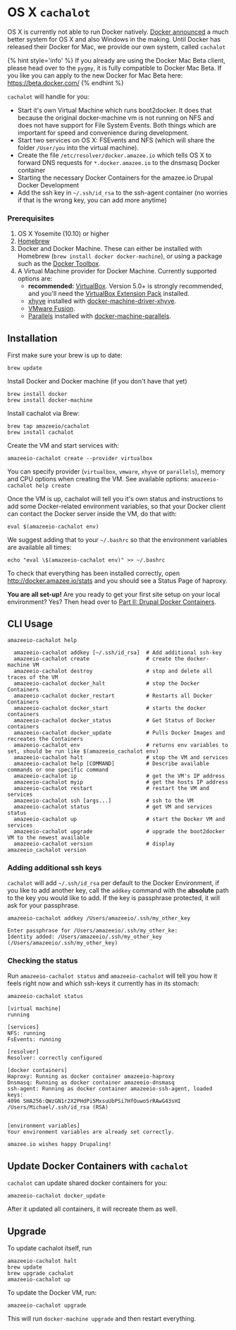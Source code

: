 # OS X `cachalot`

<!-- toc -->

 OS X is currently not able to run Docker natively. [Docker announced](https://blog.docker.com/2016/03/docker-for-mac-windows-beta/) a much better system for OS X and also Windows in the making. Until Docker has released their Docker for Mac, we provide our own system, called `cachalot`

{% hint style='info' %}
If you already are using the Docker Mac Beta client, please head over to the `pygmy`, it is fully compatible to Docker Mac Beta. If you like you can apply to the new Docker for Mac Beta here: https://beta.docker.com/
{% endhint %}


`cachalot` will handle for you:
* Start it's own Virtual Machine which runs boot2docker. It does that because the original docker-machine vm is not running on NFS and does not have support for File System Events. Both things which are important for speed and convenience during development.
* Start two services on OS X: FSEvents and NFS (which will share the folder `/User/you` into the virtual machine).
* Create the file `/etc/resolver/docker.amazee.io` which tells OS X to forward DNS requests for `*.docker.amazee.io` to the dnsmasq Docker container
* Starting the necessary Docker Containers for the amazee.io Drupal Docker Development
* Add the ssh key in `~/.ssh/id_rsa` to the ssh-agent container (no worries if that is the wrong key, you can add more anytime)

### Prerequisites

1. OS X Yosemite (10.10) or higher
1. [Homebrew](https://github.com/Homebrew/homebrew)
1. Docker and Docker Machine. These can either be installed with Homebrew (`brew install docker docker-machine`), or using a package such as the [Docker Toolbox](https://www.docker.com/products/docker-toolbox).
1. A Virtual Machine provider for Docker Machine. Currently supported options are:
    * **recommended:** [VirtualBox](https://www.virtualbox.org). Version 5.0+ is strongly recommended, and you'll need the [VirtualBox Extension Pack](https://www.virtualbox.org/wiki/Downloads) installed.
    * [xhyve](http://www.xhyve.org/) installed with [docker-machine-driver-xhyve](https://github.com/zchee/docker-machine-driver-xhyve#install).
    * [VMware Fusion](http://www.vmware.com/products/fusion).
    * [Parallels](https://www.parallels.com/products/desktop/) installed with [docker-machine-parallels](https://github.com/Parallels/docker-machine-parallels).

## Installation

First make sure your brew is up to date:

    brew update

Install Docker and Docker machine (if you don't have that yet)

    brew install docker
    brew install docker-machine

Install cachalot via Brew:

    brew tap amazeeio/cachalot
    brew install cachalot

Create the VM and start services with:

    amazeeio-cachalot create --provider virtualbox

You can specify provider (`virtualbox`, `vmware`, `xhyve` or `parallels`), memory and CPU options when creating the VM. See available options: `amazeeio-cachalot help create`

Once the VM is up, cachalot will tell you it's own status and instructions to add some Docker-related environment variables, so that your Docker client can contact the Docker server inside the VM, do that with:

    eval $(amazeeio-cachalot env)

We suggest adding that to your `~/.bashrc` so that the environment variables are available all times:

    echo "eval \$(amazeeio-cachalot env)" >> ~/.bashrc

To check that everything has been installed correctly, open http://docker.amazee.io/stats and you should see a Status Page of haproxy.

**You are all set-up!** Are you ready to get your first site setup on your local environment? Yes? Then head over to [Part II: Drupal Docker Containers](drupal_site_containers.md).

## CLI Usage

```
amazeeio-cachalot help

  amazeeio-cachalot addkey [~/.ssh/id_rsa]  # Add additional ssh-key
  amazeeio-cachalot create                  # create the docker-machine VM
  amazeeio-cachalot destroy                 # stop and delete all traces of the VM
  amazeeio-cachalot docker_halt             # stop the Docker Containers
  amazeeio-cachalot docker_restart          # Restarts all Docker Containers
  amazeeio-cachalot docker_start            # starts the docker containers
  amazeeio-cachalot docker_status           # Get Status of Docker containers
  amazeeio-cachalot docker_update           # Pulls Docker Images and recreates the Containers
  amazeeio-cachalot env                     # returns env variables to set, should be run like $(amazeeio_cachalot env)
  amazeeio-cachalot halt                    # stop the VM and services
  amazeeio-cachalot help [COMMAND]          # Describe available commands or one specific command
  amazeeio-cachalot ip                      # get the VM's IP address
  amazeeio-cachalot myip                    # get the hosts IP address
  amazeeio-cachalot restart                 # restart the VM and services
  amazeeio-cachalot ssh [args...]           # ssh to the VM
  amazeeio-cachalot status                  # get VM and services status
  amazeeio-cachalot up                      # start the Docker VM and services
  amazeeio-cachalot upgrade                 # upgrade the boot2docker VM to the newest available
  amazeeio-cachalot version                 # display amazeeio_cachalot version
```

### Adding additional ssh keys

`cachalot` will add `~/.ssh/id_rsa` per default to the Docker Environment, if you like to add another key, call the `addkey` command with the **absolute** path to the key you would like to add. If the key is passphrase protected, it will ask for your passphrase.

    amazeeio-cachalot addkey /Users/amazeeio/.ssh/my_other_key

    Enter passphrase for /Users/amazeeio/.ssh/my_other_ke:
    Identity added: /Users/amazeeio/.ssh/my_other_key (/Users/amazeeio/.ssh/my_other_key)

### Checking the status

Run `amazeeio-cachalot status` and `amazeeio-cachalot` will tell you how it feels right now and which ssh-keys it currently has in its stomach:

    amazeeio-cachalot status

    [virtual machine]
    running

    [services]
    NFS: running
    FsEvents: running

    [resolver]
    Resolver: correctly configured

    [docker containers]
    Haproxy: Running as docker container amazeeio-haproxy
    Dnsmasq: Running as docker container amazeeio-dnsmasq
    ssh-agent: Running as docker container amazeeio-ssh-agent, loaded keys:
    4096 SHA256:QWzGN1r2X2PHdPi5MxsuUbPSi7HfOuwoSrRAwG43sHI /Users/Michael/.ssh/id_rsa (RSA)


    [environment variables]
    Your environment variables are already set correctly.

    amazee.io wishes happy Drupaling!

## Update Docker Containers with `cachalot`

`cachalot` can update shared docker containers for you:

    amazeeio-cachalot docker_update

After it updated all containers, it will recreate them as well.

## Upgrade

To update cachalot itself, run

    amazeeio-cachalot halt
    brew update
    brew upgrade cachalot
    amazeeio-cachalot up

To update the Docker VM, run:

    amazeeio-cachalot upgrade

This will run `docker-machine upgrade` and then restart everything.

